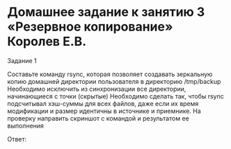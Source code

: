 # Домашнее задание к занятию 3 «Резервное копирование» Королев Е.В.

Задание 1

   Составьте команду rsync, которая позволяет создавать зеркальную копию домашней директории пользователя в директорию /tmp/backup
   Необходимо исключить из синхронизации все директории, начинающиеся с точки (скрытые)
   Необходимо сделать так, чтобы rsync подсчитывал хэш-суммы для всех файлов, даже если их время модификации и размер идентичны в источнике и приемнике.
   На проверку направить скриншот с командой и результатом ее выполнения

Ответ:


